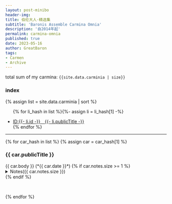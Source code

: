 ```yaml
---
layout: post-minibo
header-img: 
title: 伯伦大人·精选集
subtitle: 'Baronis Assemble Carmina Omnia'
description: '自2014年起'
permalink: carmina-omnia
published: true
date: 2023-05-16
author: GreatBaron
tags:
- Carmen
- Archive
---
```


total sum of my carmina: `{{site.data.carminia | size}}`

### index

{% assign list = site.data.carminia | sort %}<ul>
{% for li_hash in list %}{%- assign li = li_hash[1] -%}
<li><a href="#{{- li.id -}}">ID:{{- li.id -}}&emsp;{{- li.publicTitle -}}</a></li>{% endfor %}</ul>

---

{% for car_hash in list %}
{% assign car = car_hash[1] %}
<h3 id="{{ car.id }}">{{ car.publicTitle }}</h3>
{{ car.body }}  
(*{{ car.date }}*)
{% if car.notes.size >= 1 %}
<details>
<summary>Notes({{ car.notes.size }})</summary>
<ol>
{% for nt in car.notes  %}
<li>{{ nt }}</li>
{% endfor %}
</ol>
</details>{% endif %}
<!--
{{ car.log }}
-->
<p>&emsp;</p>
{% endfor %}
